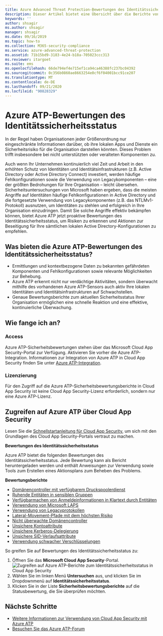 ```yaml
---
title: Azure Advanced Threat Protection-Bewertungen des Identitätssicherheitsstatus
description: Dieser Artikel bietet eine Übersicht über die Berichte von Azure ATP zur Bewertung des Identitätssicherheitsstatus.
keywords: ''
author: shsagir
ms.author: shsagir
manager: shsagir
ms.date: 09/16/2019
ms.topic: how-to
ms.collection: M365-security-compliance
ms.service: azure-advanced-threat-protection
ms.assetid: 71b15bd9-3183-4e24-b18a-705023ccc313
ms.reviewer: itargoet
ms.suite: ems
ms.openlocfilehash: 66de794ef4e715ef1ca94ca46388fc237bc04392
ms.sourcegitcommit: 0c356b0860ae8663254e0cf6f04001bcc91ce207
ms.translationtype: MT
ms.contentlocale: de-DE
ms.lasthandoff: 09/21/2020
ms.locfileid: "90828329"
---
```

# <a name="azure-atps-identity-security-posture-assessments"></a>Azure ATP-Bewertungen des Identitätssicherheitsstatus

In der Regel haben Organisationen jeder Größenordnung nur eingeschränkte Informationen darüber, ob ihre lokalen Apps und Dienste ein Sicherheitsrisiko für die Organisation darstellen könnten. Dieses Problem trifft insbesondere bei nicht unterstützten oder veralteten Komponenten zu.

Auch wenn Ihr Unternehmen kontinuierlich viel Zeit und Arbeit in den erhöhten Schutz von Identitäten und Identitätsinfrastrukturen (z.B. Active Directory oder Active Directory Connect) investiert, werden häufige Fehlkonfigurationen sowie die Verwendung von Legacykomponenten – eine der größten Bedrohungen für Ihre Organisation – leicht übersehen. Sicherheitsuntersuchungen von Microsoft haben ergeben, dass die meisten Angriffe auf Identitäten häufige Fehlkonfigurationen in Active Directory und die fortgesetzte Verwendung von Legacykomponenten (z.B. das NTLMv1-Protokoll) ausnutzen, um Identitäten zu stehlen und erfolgreich in Ihre Organisation einzudringen. Damit Sie solche Angriffe effektiv bekämpfen können, bietet Azure ATP jetzt proaktive Bewertungen des Identitätssicherheitsstatus, um Risiken zu erkennen und Aktionen zur Beseitigung für Ihre sämtlichen lokalen Active Directory-Konfigurationen zu empfehlen.

## <a name="what-do-azure-atp-identity-security-posture-assessments-provide"></a>Was bieten die Azure ATP-Bewertungen des Identitätssicherheitsstatus?

- Ermittlungen und kontextbezogene Daten zu bekannten gefährdeten Komponenten und Fehlkonfigurationen sowie relevante Möglichkeiten zur Behebung.
- Azure ATP erkennt nicht nur verdächtige Aktivitäten, sondern überwacht mithilfe des vorhandenen Azure ATP-Sensors auch aktiv Ihre lokalen Identitäten und Identitätsinfrastrukturen auf Schwachstellen.
- Genaue Bewertungsberichte zum aktuellen Sicherheitsstatus Ihrer Organisation ermöglichen eine schnelle Reaktion und eine effektive, kontinuierliche Überwachung.

## <a name="how-do-i-get-started"></a>Wie fange ich an?

### <a name="access"></a>Access

Azure ATP-Sicherheitsbewertungen stehen über das Microsoft Cloud App Security-Portal zur Verfügung. Aktivieren Sie vorher die Azure ATP-Integration. Informationen zur Integration von Azure ATP in Cloud App Security finden Sie unter [Azure ATP-Integration](/cloud-app-security/aatp-integration).

### <a name="licensing"></a>Lizenzierung

Für den Zugriff auf die Azure ATP-Sicherheitsbewertungsberichte in Cloud App Security ist keine Cloud App Security-Lizenz erforderlich, sondern nur eine Azure ATP-Lizenz.

## <a name="access-azure-atp-using-cloud-app-security"></a>Zugreifen auf Azure ATP über Cloud App Security

Lesen Sie die [Schnellstartanleitung für Cloud App Security](/cloud-app-security/getting-started-with-cloud-app-security), um sich mit den Grundlagen des Cloud App Security-Portals vertraut zu machen.

**Bewertungen des Identitätssicherheitsstatus**

Azure ATP bietet die folgenden Bewertungen des Identitätssicherheitsstatus. Jede Bewertung kann als Bericht heruntergeladen werden und enthält Anweisungen zur Verwendung sowie Tools zum Erstellen eines Aktionsplans zum Beheben des Problems.

**Bewertungsberichte**

- [Domänencontroller mit verfügbarem Druckspoolerdienst](cas-isp-print-spooler.md)
- [Ruhende Entitäten in sensiblen Gruppen](cas-isp-dormant-entities.md)
- [Verfügbarmachen von Anmeldeinformationen in Klartext durch Entitäten](cas-isp-clear-text.md)
- [Verwendung von Microsoft LAPS](cas-isp-laps.md)
- [Verwendung von Legacyprotokollen](cas-isp-legacy-protocols.md)
- [Lateral-Movement-Pfade mit dem höchsten Risiko](cas-isp-riskiest-lmp.md)
- [Nicht überwachte Domänencontroller](cas-isp-unmonitored-domain-controller.md)
- [Unsichere Kontoattribute](cas-isp-unsecure-account-attributes.md)
- [Unsichere Kerberos-Delegierung](cas-isp-unconstrained-kerberos.md)
- [Unsichere SID-Verlaufsattribute](cas-isp-unsecure-sid-history-attribute.md)
- [Verwendung schwacher Verschlüsselungen](cas-isp-weak-cipher.md)

So greifen Sie auf Bewertungen des Identitätssicherheitsstatus zu:

1. Öffnen Sie das **Microsoft Cloud App Security**-Portal.
    ![Zugreifen auf Azure ATP-Berichte zum Identitätssicherheitsstatus in Cloud App Security](media/atp-cas-isp-report-1.png)
1. Wählen Sie im linken Menü **Untersuchen** aus, und klicken Sie im Dropdownmenü auf **Identitätssicherheitsstatus**.
1. Klicken Sie in der Liste **Sicherheitsbewertungsberichte** auf die Statusbewertung, die Sie überprüfen möchten.

## <a name="next-steps"></a>Nächste Schritte

- [Weitere Informationen zur Verwendung von Cloud App Security mit Azure ATP](activities-filtering-mcas.md)
- [Besuchen Sie das Azure ATP-Forum](https://aka.ms/azureatpcommunity)